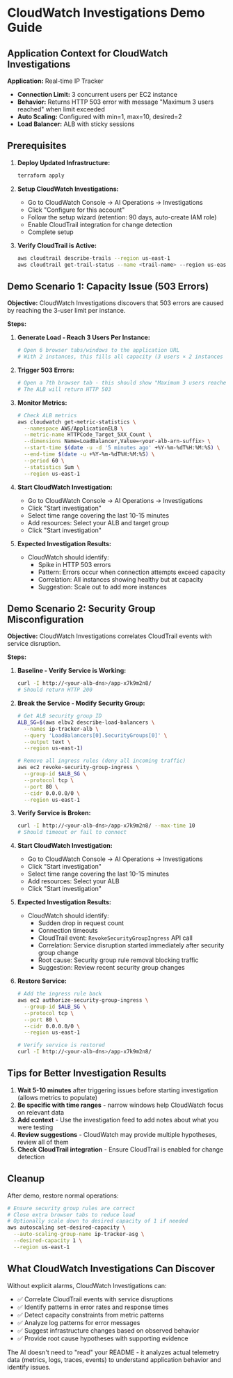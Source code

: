 # CloudWatch Investigations Demo Guide

## Application Context for CloudWatch Investigations

**Application:** Real-time IP Tracker
- **Connection Limit:** 3 concurrent users per EC2 instance
- **Behavior:** Returns HTTP 503 error with message "Maximum 3 users reached" when limit exceeded
- **Auto Scaling:** Configured with min=1, max=10, desired=2
- **Load Balancer:** ALB with sticky sessions

## Prerequisites

1. **Deploy Updated Infrastructure:**
   ```bash
   terraform apply
   ```

2. **Setup CloudWatch Investigations:**
   - Go to CloudWatch Console → AI Operations → Investigations
   - Click "Configure for this account"
   - Follow the setup wizard (retention: 90 days, auto-create IAM role)
   - Enable CloudTrail integration for change detection
   - Complete setup

3. **Verify CloudTrail is Active:**
   ```bash
   aws cloudtrail describe-trails --region us-east-1
   aws cloudtrail get-trail-status --name <trail-name> --region us-east-1
   ```

## Demo Scenario 1: Capacity Issue (503 Errors)

**Objective:** CloudWatch Investigations discovers that 503 errors are caused by reaching the 3-user limit per instance.

**Steps:**

1. **Generate Load - Reach 3 Users Per Instance:**
   ```bash
   # Open 6 browser tabs/windows to the application URL
   # With 2 instances, this fills all capacity (3 users × 2 instances = 6 total)
   ```

2. **Trigger 503 Errors:**
   ```bash
   # Open a 7th browser tab - this should show "Maximum 3 users reached"
   # The ALB will return HTTP 503
   ```

3. **Monitor Metrics:**
   ```bash
   # Check ALB metrics
   aws cloudwatch get-metric-statistics \
     --namespace AWS/ApplicationELB \
     --metric-name HTTPCode_Target_5XX_Count \
     --dimensions Name=LoadBalancer,Value=<your-alb-arn-suffix> \
     --start-time $(date -u -d '5 minutes ago' +%Y-%m-%dT%H:%M:%S) \
     --end-time $(date -u +%Y-%m-%dT%H:%M:%S) \
     --period 60 \
     --statistics Sum \
     --region us-east-1
   ```

4. **Start CloudWatch Investigation:**
   - Go to CloudWatch Console → AI Operations → Investigations
   - Click "Start investigation"
   - Select time range covering the last 10-15 minutes
   - Add resources: Select your ALB and target group
   - Click "Start investigation"

5. **Expected Investigation Results:**
   - CloudWatch should identify:
     - Spike in HTTP 503 errors
     - Pattern: Errors occur when connection attempts exceed capacity
     - Correlation: All instances showing healthy but at capacity
     - Suggestion: Scale out to add more instances

## Demo Scenario 2: Security Group Misconfiguration

**Objective:** CloudWatch Investigations correlates CloudTrail events with service disruption.

**Steps:**

1. **Baseline - Verify Service is Working:**
   ```bash
   curl -I http://<your-alb-dns>/app-x7k9m2n8/
   # Should return HTTP 200
   ```

2. **Break the Service - Modify Security Group:**
   ```bash
   # Get ALB security group ID
   ALB_SG=$(aws elbv2 describe-load-balancers \
     --names ip-tracker-alb \
     --query 'LoadBalancers[0].SecurityGroups[0]' \
     --output text \
     --region us-east-1)
   
   # Remove all ingress rules (deny all incoming traffic)
   aws ec2 revoke-security-group-ingress \
     --group-id $ALB_SG \
     --protocol tcp \
     --port 80 \
     --cidr 0.0.0.0/0 \
     --region us-east-1
   ```

3. **Verify Service is Broken:**
   ```bash
   curl -I http://<your-alb-dns>/app-x7k9m2n8/ --max-time 10
   # Should timeout or fail to connect
   ```

4. **Start CloudWatch Investigation:**
   - Go to CloudWatch Console → AI Operations → Investigations
   - Click "Start investigation"
   - Select time range covering the last 10-15 minutes
   - Add resources: Select your ALB
   - Click "Start investigation"

5. **Expected Investigation Results:**
   - CloudWatch should identify:
     - Sudden drop in request count
     - Connection timeouts
     - CloudTrail event: `RevokeSecurityGroupIngress` API call
     - Correlation: Service disruption started immediately after security group change
     - Root cause: Security group rule removal blocking traffic
     - Suggestion: Review recent security group changes

6. **Restore Service:**
   ```bash
   # Add the ingress rule back
   aws ec2 authorize-security-group-ingress \
     --group-id $ALB_SG \
     --protocol tcp \
     --port 80 \
     --cidr 0.0.0.0/0 \
     --region us-east-1
   
   # Verify service is restored
   curl -I http://<your-alb-dns>/app-x7k9m2n8/
   ```

## Tips for Better Investigation Results

1. **Wait 5-10 minutes** after triggering issues before starting investigation (allows metrics to populate)
2. **Be specific with time ranges** - narrow windows help CloudWatch focus on relevant data
3. **Add context** - Use the investigation feed to add notes about what you were testing
4. **Review suggestions** - CloudWatch may provide multiple hypotheses, review all of them
5. **Check CloudTrail integration** - Ensure CloudTrail is enabled for change detection

## Cleanup

After demo, restore normal operations:
```bash
# Ensure security group rules are correct
# Close extra browser tabs to reduce load
# Optionally scale down to desired capacity of 1 if needed
aws autoscaling set-desired-capacity \
  --auto-scaling-group-name ip-tracker-asg \
  --desired-capacity 1 \
  --region us-east-1
```

## What CloudWatch Investigations Can Discover

Without explicit alarms, CloudWatch Investigations can:
- ✅ Correlate CloudTrail events with service disruptions
- ✅ Identify patterns in error rates and response times
- ✅ Detect capacity constraints from metric patterns
- ✅ Analyze log patterns for error messages
- ✅ Suggest infrastructure changes based on observed behavior
- ✅ Provide root cause hypotheses with supporting evidence

The AI doesn't need to "read" your README - it analyzes actual telemetry data (metrics, logs, traces, events) to understand application behavior and identify issues.
